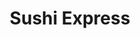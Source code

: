 ---
layout: place
title: Sushi Express
permalink: /wisconsin/madison/sushi-express.html
stateAbbr: WI
stateName: Wisconsin
cityName: Madison
seo:
  type: restaurant
  links: https://sushiexpressuwmadison.com/
place_id: ChIJRYkQ-TRTBogRa4TJjeCCO0s
photos:
  - name: >-
      places/ChIJRYkQ-TRTBogRa4TJjeCCO0s/photos/AeeoHcJccIFPFQtKIwoc9bO-uACCvIvtTFuP1tDC38wNvHm8hFG0PmY-JW-ZUXwtp5133EFDW5JTF_YLnnYLCRu66K8HRvyEU097brQUSeA4Hnxzt8aXS-yJM29FJ4cgfFgHFxkUdFismzoaGkbO16CU9zEfqv_d_7VOYDAzvWmJCyOdWA7i6SfFjxjSbWR-32NVyXNA7BAWH5GvH2bIIhzJCL0yc0D008-7UKAEZrBLsC56NHjuM152Q1TNNTa9SSqqW1Dq4TfF-ehAnc8il7lRUbRIuk-9fE9Srt6sUoq3hojC79Df5zsU2nti000AP-kFXsA1_M5VEu2s7U5ie_-0ypDEhQRNNoiU47fBUiwaXjXIO9P05SH2O3MHmwr8jg-9MkEzA9OMok-NcY9k6eP4CYCpZnDPRLxKbPQNYI1PkoA
    widthPx: 2213
    heightPx: 2213
    authorAttributions:
      - displayName: Cha Y
        uri: https://maps.google.com/maps/contrib/111800263165759005274
        photoUri: >-
          https://lh3.googleusercontent.com/a-/ALV-UjWc28Uu3bIyE21Gj8ci9v41Y42hbu9_ithLetDUoA2h17sMhVwIug=s100-p-k-no-mo
    flagContentUri: >-
      https://www.google.com/local/imagery/report/?cb_client=maps_api_places.places_api&image_key=!1e10!2sCIHM0ogKEICAgIDKgJmZcA&hl=en-US
    googleMapsUri: >-
      https://www.google.com/maps/place//data=!3m4!1e2!3m2!1sCIHM0ogKEICAgIDKgJmZcA!2e10!4m2!3m1!1s0x88065334f9108945:0x4b3b82e08dc9846b
  - name: >-
      places/ChIJRYkQ-TRTBogRa4TJjeCCO0s/photos/AeeoHcJ7yRk8RzjJcYklVCMhjCxocvsSoQvTQs3cMFQM2cK-vEA-0hvUN1VKGP8-Gs02fcI9sPXKcY0EknCBocLpZnfSgrS-cbo7I2P9o7d-T_Od9-eyCBDox-pYHlgbBXwX_d9XWx5rIkdOllJMKbgMHerJ-BJCV1maCgxV10LAco2qNXmfRO-bHFTsrn5FidSnXzbivqxVQURxnoVVe7lPbva5Pez_5cRbmCwXzMFwsxFMm9qVAMnoQJNmO8xwdW2Z-ROEQYKJt8Q3YD0CacBt5h-UWsZoqJPGQyyv7pVkQzYRBA
    widthPx: 4800
    heightPx: 2400
    authorAttributions:
      - displayName: Sushi Express
        uri: https://maps.google.com/maps/contrib/111092426069585717540
        photoUri: >-
          https://lh3.googleusercontent.com/a/ACg8ocKAbMeErb23Ft6_bFna-38YY0m3M8eywPiO3e-2zcXFrWof8A=s100-p-k-no-mo
    flagContentUri: >-
      https://www.google.com/local/imagery/report/?cb_client=maps_api_places.places_api&image_key=!1e10!2sAF1QipM5nRs1FYBFgpvAAaaIhSr6Uu3WxnjB8LV2nA4-&hl=en-US
    googleMapsUri: >-
      https://www.google.com/maps/place//data=!3m4!1e2!3m2!1sAF1QipM5nRs1FYBFgpvAAaaIhSr6Uu3WxnjB8LV2nA4-!2e10!4m2!3m1!1s0x88065334f9108945:0x4b3b82e08dc9846b
  - name: >-
      places/ChIJRYkQ-TRTBogRa4TJjeCCO0s/photos/AeeoHcLgS5vAxbDZxAFRF126F_Jrfs13zKAbHSz8l68V1JT5GMwQbxRJBW4HOX0ptp_w25_0yxpQXWfrDoEGl0WIPdMhNXdbYBcOmhVYPK6VLSxYPm8ZRqq9gqL8yuMBeAkRa6DEWF7jVUZ-9HU4fFTsQmTJEdHGd_hmMbWMeZBh7kneILdz3alJ3la5oTg0UgOSr9JcFufcmDhZiZnZ2-8JNlISH0mm8lghgII4eZsnlHDwsY-b7KLTgzuXqPjafKWCufeLeJq5Dv96i8k5YRvtDIbBLeOt4G2YD8PYT31Ir6HsxP8p9phtYnqMSGJWYgAdKkFgZdNkq0TMj5sEaiRkZ0Fil34lQN5Rtw03156oAghArk5CZyQmYAcF5iE_A680U5Qbw3I2epI4VyhPYq8D3wnyt79Cr4FLdFtC-BygrU1mqzqA
    widthPx: 3600
    heightPx: 4800
    authorAttributions:
      - displayName: Leah LIU
        uri: https://maps.google.com/maps/contrib/114825881835112370851
        photoUri: >-
          https://lh3.googleusercontent.com/a-/ALV-UjV9I7CQgLTqIHvuxOmOh6PJrzECiOCMqHZMxJeJHGi_vk49i5Q=s100-p-k-no-mo
    flagContentUri: >-
      https://www.google.com/local/imagery/report/?cb_client=maps_api_places.places_api&image_key=!1e10!2sCIHM0ogKEICAgMDAr-movAE&hl=en-US
    googleMapsUri: >-
      https://www.google.com/maps/place//data=!3m4!1e2!3m2!1sCIHM0ogKEICAgMDAr-movAE!2e10!4m2!3m1!1s0x88065334f9108945:0x4b3b82e08dc9846b
  - name: >-
      places/ChIJRYkQ-TRTBogRa4TJjeCCO0s/photos/AeeoHcJaQ8OJfw1UhcLZEovtqHISWlnp27GkP6gLNKtR1Btoo0cFwFxveVpxcxZ2R_TKNOkpGV6X8YJdn0szxWCDvMMI_l2Di9955Sl39oPvP79eL98WKxiPtHikUyqZgbu5mimcTv_JHOR79ID6zjxg_wK6YjNCkrR0HlAIQjKntGAhmskkP-DKQOR9DE2a77OiPJDv0ECeESR9tnSIRMByRgzpEGeDickyV1eelB6EJHGWYYocjIuPdk6zGpJg_vF26N2CTfE3W4T6QFBSM5JbwDLU6DWIef0Rp3mombIXkanT8E_L3Ti6BYMG9mrl1GDqYOlvHgsboQv1P9DqjBHxCyDONQ0IswRwv4rdxllx1y3vmQpBGNZlud5hjhxouDXoxfgdyas3Kil1pHVwt_kFoKUtsPTwf0D2DivnAZjLv5CB7-F6
    widthPx: 3024
    heightPx: 4032
    authorAttributions:
      - displayName: Avery Chheda
        uri: https://maps.google.com/maps/contrib/102446835900112460458
        photoUri: >-
          https://lh3.googleusercontent.com/a-/ALV-UjUqA4ACKMQwjhGCoUKLsxQzMESlBx2AztvJfaBx0tyVclCecQs=s100-p-k-no-mo
    flagContentUri: >-
      https://www.google.com/local/imagery/report/?cb_client=maps_api_places.places_api&image_key=!1e10!2sCIHM0ogKEICAgIC3pNzMggE&hl=en-US
    googleMapsUri: >-
      https://www.google.com/maps/place//data=!3m4!1e2!3m2!1sCIHM0ogKEICAgIC3pNzMggE!2e10!4m2!3m1!1s0x88065334f9108945:0x4b3b82e08dc9846b
  - name: >-
      places/ChIJRYkQ-TRTBogRa4TJjeCCO0s/photos/AeeoHcJAUr9ANeKvlOpUxOx3Cetx0CYCSGrAqlrPZpkCXNxigO94BcoE2bypQr1c9LsAzrFZX5lyueFLoFqLvNtlxFLWmsw-LOfagWBZnKbhLUceAUv8VUDs0CJ6WGTfLk45j9gwwLzqoTVvJ-6p2abGSqLKSadFfc-g3lDvowLn5uXolu4V-EiuAhMsjPktxRGh1YkpFDrd4k0QmJsKZ0N_KsDkrfJcmsHuSEej9enK5vCSMFMcc8w_67zBcYhfWGYkFS-r-WodPhrGclcxcvMtOvlscJ_1FLKVKynYOWQcBeUzJ1RF2x9D21lNPgERUEIhwkbjJfJ_mSJNs02zdnxyHJCmx1H5rOotrsqHdYYRVSVEMptRYtbm8AW_lAPdySrpGlLBLxTs-c9ijIKHKCxpDrU_2aCapVmRPk3NimUsnM0Ipw
    widthPx: 4032
    heightPx: 3024
    authorAttributions:
      - displayName: Dominique Barrera
        uri: https://maps.google.com/maps/contrib/114650593799715274472
        photoUri: >-
          https://lh3.googleusercontent.com/a-/ALV-UjW4WQ6Wfr1EjNFndgcWIE7Shk_KW7fpDhqc90gz7QHXWnrYY4p8lQ=s100-p-k-no-mo
    flagContentUri: >-
      https://www.google.com/local/imagery/report/?cb_client=maps_api_places.places_api&image_key=!1e10!2sCIHM0ogKEICAgIC6vqyzBw&hl=en-US
    googleMapsUri: >-
      https://www.google.com/maps/place//data=!3m4!1e2!3m2!1sCIHM0ogKEICAgIC6vqyzBw!2e10!4m2!3m1!1s0x88065334f9108945:0x4b3b82e08dc9846b
  - name: >-
      places/ChIJRYkQ-TRTBogRa4TJjeCCO0s/photos/AeeoHcLm0ol0pNkBgHw_kZjLzh_S9JUjXjg8pBE6PevveYp-X-GMJRAVIDW--ENNkab6yCb6WUyt-OmK0Y4UXG5gIJbygc_pMAuDrC8Hb9_A2ErxKyGKirkArxYWKTG6gB2LkEkPqnBBjXhsq0Kti-iBYK6VWj9EfYe4GRAVrLwr4SksBp62-uhFIUc_mYc6AE0gN3pN4djhEGCRRosNEecwMMI0RaHbhOX8_5wl1fN1_g37LtpSh1DSF-JxHsPKel11uT34JKJIJzqFsHk1ne0ZtMGS7RGQmwH8yFu-2D0Csf5k9wxpOnqkt3KL5w_9S20h7w9pMaxOxrSqURSgsebK6JguCaCg12lD8y97vKprzoKbv7THBM0j_qeqWBvxCyWcbmTfGRa1ubee4zpch7QMNtuh_wkNRm5NxHTod3TzJ9e43g
    widthPx: 3072
    heightPx: 4080
    authorAttributions:
      - displayName: Tae Kim (coffeecup)
        uri: https://maps.google.com/maps/contrib/115456773589950316807
        photoUri: >-
          https://lh3.googleusercontent.com/a-/ALV-UjVVUEhNJZEYGtMl2CcgZzkn48ImpKeeKIurChOL-v5zxL1L6G1j6Q=s100-p-k-no-mo
    flagContentUri: >-
      https://www.google.com/local/imagery/report/?cb_client=maps_api_places.places_api&image_key=!1e10!2sCIHM0ogKEICAgIDls4feZw&hl=en-US
    googleMapsUri: >-
      https://www.google.com/maps/place//data=!3m4!1e2!3m2!1sCIHM0ogKEICAgIDls4feZw!2e10!4m2!3m1!1s0x88065334f9108945:0x4b3b82e08dc9846b
  - name: >-
      places/ChIJRYkQ-TRTBogRa4TJjeCCO0s/photos/AeeoHcJRiez5p3jGuUisPd3GVAybHRa-RVyX9JLJy7ZVm7HKryAkHBZ18rl0baBjwwBkP8r0cdox3nlT1N_7IXTpTQVhXtch4SJTTWbs-oq6SeRZu_ne4yPGvvp79whpBmgevs6cyJiDiE96dItupfL_0ptacFJ4WaHiNYxP8cmQmEEcjQx3TJGxoKIBDsagTSj8zpOd184zdcQRHF-20uH8WOh9KlP1w8HLKf0UTLVsvFDFdkZsvAhvPJ9vsP2EfW6_ywCeOgeMuTsvXc2SxHLB4BAib9TzA04vrw-jsnOSMFyPnwwGMSj_BlI5HlNWQes_pfd46r750EE4bxYzUDFfU0XoaQ5dI0aEoV7ZAiD9wCNDiQJ-6B7iSodr73woXKikY5eYEWwoCaJrKNeRspREH6nT-V1BJmFLTNq32Nyiz6x5IxeL
    widthPx: 3024
    heightPx: 4032
    authorAttributions:
      - displayName: Yiyou Lin
        uri: https://maps.google.com/maps/contrib/103196516880932090240
        photoUri: >-
          https://lh3.googleusercontent.com/a/ACg8ocLDJz2ArUck8SkZ9r7r02aSiVDrdfpcpQ2QSMvhi0ZZzWg5lg=s100-p-k-no-mo
    flagContentUri: >-
      https://www.google.com/local/imagery/report/?cb_client=maps_api_places.places_api&image_key=!1e10!2sCIHM0ogKEICAgICdxs3MzQE&hl=en-US
    googleMapsUri: >-
      https://www.google.com/maps/place//data=!3m4!1e2!3m2!1sCIHM0ogKEICAgICdxs3MzQE!2e10!4m2!3m1!1s0x88065334f9108945:0x4b3b82e08dc9846b
  - name: >-
      places/ChIJRYkQ-TRTBogRa4TJjeCCO0s/photos/AeeoHcIIx-WQHpi_gz8atvIvF5bKild_YCd3efNUzYoXQkqyD2XlqMdHc9vlVSxqN38n3n2nxcpgG1tJrbnd4YMXnnbxQUwH4vdf7J9BS0_72WNPj67wkVWl7Mb9bLXfVKgHb3GtDEChYCBEWltXB1Sdjzcu6KScaNuV4fgfp0rcLrNdbqS0be_cIBMfzKB0sf5lqF9ApVUwnGkjYFA5rPkTjw6oeg883niDb_O9zq-ON-P3OCTZeDf416PtoHreJ9C_fsmHUizmONEdvkP55YAHEB63NYj79ei9xUf4YJk6NofgB76bLwfmQYCE8-Qz4x1XF50dHykIhr0z9CgTyKqbsXzpxE4LTtRR92C4etgYDjRYCTTjCK_8PKM80OqS1Q8GEuaJG31qc0NAAeEhTpyMm-0dOs5nf__kAyIRTnmnTbXbwQrY
    widthPx: 3024
    heightPx: 4032
    authorAttributions:
      - displayName: Yiyou Lin
        uri: https://maps.google.com/maps/contrib/103196516880932090240
        photoUri: >-
          https://lh3.googleusercontent.com/a/ACg8ocLDJz2ArUck8SkZ9r7r02aSiVDrdfpcpQ2QSMvhi0ZZzWg5lg=s100-p-k-no-mo
    flagContentUri: >-
      https://www.google.com/local/imagery/report/?cb_client=maps_api_places.places_api&image_key=!1e10!2sCIHM0ogKEICAgIDqlOzXrwE&hl=en-US
    googleMapsUri: >-
      https://www.google.com/maps/place//data=!3m4!1e2!3m2!1sCIHM0ogKEICAgIDqlOzXrwE!2e10!4m2!3m1!1s0x88065334f9108945:0x4b3b82e08dc9846b
  - name: >-
      places/ChIJRYkQ-TRTBogRa4TJjeCCO0s/photos/AeeoHcKD28u29oEHklC2wBf640y7pojmOQ5zBDEu2281129MnYCqcTpMhvXOfqlX2lUB-Wgl-S9paQaN6V09DkusvrbS0x7CR-DL-WeSLFD47Puw7oSGuAfokK3VH5Z-dMVc2Fiel3yUhNFA5YwjJ6-xp4hDQ1FFGJxkMgaziBALHNBemkbgorUdhUI17u4r_pCqZhhV953P4dojUpjnrlZaQm1NuXQg4GP5bHWFD6VMOK2jZoVMklQHbuZDw5E7_cicw9KfaNxj7D3J2WQvcftsKojGhj5GCo3R9BeeW1Pw6Zs4T99n6O97j6DgLTmdXml0MvvDQKVzIRju5Wd2z1kxXXHjkjXKIfx2GpWTNDHRUTyV0XHpizAx0j94eWb7LHBGapMs5wbiWyxWc8_X8MPEuRV3Kks_AQElQkhc0fK_K7A5bg7o
    widthPx: 2880
    heightPx: 2160
    authorAttributions:
      - displayName: Traveling with The Lowing's
        uri: https://maps.google.com/maps/contrib/101399628370653296308
        photoUri: >-
          https://lh3.googleusercontent.com/a-/ALV-UjWOj00mZpvj6LJ2OqRh75bqXWVccEIe4QNPrlPwBbkmOMkh5Hz4LQ=s100-p-k-no-mo
    flagContentUri: >-
      https://www.google.com/local/imagery/report/?cb_client=maps_api_places.places_api&image_key=!1e10!2sCIHM0ogKEICAgIDG8OCshgE&hl=en-US
    googleMapsUri: >-
      https://www.google.com/maps/place//data=!3m4!1e2!3m2!1sCIHM0ogKEICAgIDG8OCshgE!2e10!4m2!3m1!1s0x88065334f9108945:0x4b3b82e08dc9846b
  - name: >-
      places/ChIJRYkQ-TRTBogRa4TJjeCCO0s/photos/AeeoHcLvqSk0ovbt9HC2_pnjgIncfagvmr_XsiDjLhZ2LOhfdaX3XQt0LiLqnSeX7RHwEE-q6Q2nCSB9FH_7LFqUI7Bla60EKoNVxmYBNvfnjE2E5KJ5JUeN64tQ4pqWp7ROd_KjBqF2euxovCb8s9SHA0viMrcsVLAq36hobHwo7S1VfJCjeFTnsRR6sc6i86JSOdFTJImu57JZisbmwj6OMaqZ2T_DUkHweK7o7X73MnQ6AKRpRXPGFQEJJmq5ouO3qWgfpRRqh-7KU3bMf2bPuZd3Ig3ASTKLUgIEuLycXJ9dOdmnmQVixGMUcjulTlJrtdsyGqx2rPpfxwgAoTHG3xbMYD20tJnPwb-MkzXcgcAr_M_5XxJZ9Ts9PDmT_1uLibY5YB_wNPTPTYPW4LjmWFV3Zg3NmL7kIitXAmpasaHE-w
    widthPx: 1920
    heightPx: 943
    authorAttributions:
      - displayName: Benny Tock
        uri: https://maps.google.com/maps/contrib/116798855052005769990
        photoUri: >-
          https://lh3.googleusercontent.com/a-/ALV-UjVAd_CUFD2tfzgLudHWrbZJ5ZID0GCl9w9JX6gIS7MLYvZLFLwN=s100-p-k-no-mo
    flagContentUri: >-
      https://www.google.com/local/imagery/report/?cb_client=maps_api_places.places_api&image_key=!1e10!2sCIHM0ogKEICAgICc5tq9Ng&hl=en-US
    googleMapsUri: >-
      https://www.google.com/maps/place//data=!3m4!1e2!3m2!1sCIHM0ogKEICAgICc5tq9Ng!2e10!4m2!3m1!1s0x88065334f9108945:0x4b3b82e08dc9846b
address: 610 University Ave, Madison, WI 53715, USA
street: 610 University Ave
city: Madison
state: WI
zip: '53715'
country: USA
neighborhood: null
latitude: '43.073429'
longitude: '-89.396281'
accessibility_options:
  wheelchairAccessibleParking: true
  wheelchairAccessibleEntrance: true
  wheelchairAccessibleRestroom: true
  wheelchairAccessibleSeating: true
business_status: OPERATIONAL
name: Sushi Express
google_maps_links:
  directionsUri: >-
    https://www.google.com/maps/dir//''/data=!4m7!4m6!1m1!4e2!1m2!1m1!1s0x88065334f9108945:0x4b3b82e08dc9846b!3e0
  placeUri: https://maps.google.com/?cid=5421070477433603179
  writeAReviewUri: >-
    https://www.google.com/maps/place//data=!4m3!3m2!1s0x88065334f9108945:0x4b3b82e08dc9846b!12e1
  reviewsUri: >-
    https://www.google.com/maps/place//data=!4m4!3m3!1s0x88065334f9108945:0x4b3b82e08dc9846b!9m1!1b1
  photosUri: >-
    https://www.google.com/maps/place//data=!4m3!3m2!1s0x88065334f9108945:0x4b3b82e08dc9846b!10e5
primary_type: Sushi Restaurant
opening_hours:
  openNow: true
  periods:
    - open:
        day: 0
        hour: 11
        minute: 0
      close:
        day: 0
        hour: 21
        minute: 45
    - open:
        day: 1
        hour: 11
        minute: 0
      close:
        day: 1
        hour: 21
        minute: 45
    - open:
        day: 2
        hour: 11
        minute: 0
      close:
        day: 2
        hour: 21
        minute: 45
    - open:
        day: 3
        hour: 11
        minute: 0
      close:
        day: 3
        hour: 21
        minute: 45
    - open:
        day: 4
        hour: 11
        minute: 0
      close:
        day: 4
        hour: 21
        minute: 45
    - open:
        day: 5
        hour: 11
        minute: 0
      close:
        day: 5
        hour: 22
        minute: 45
    - open:
        day: 6
        hour: 11
        minute: 0
      close:
        day: 6
        hour: 22
        minute: 45
  weekdayDescriptions:
    - 'Monday: 11:00 AM – 9:45 PM'
    - 'Tuesday: 11:00 AM – 9:45 PM'
    - 'Wednesday: 11:00 AM – 9:45 PM'
    - 'Thursday: 11:00 AM – 9:45 PM'
    - 'Friday: 11:00 AM – 10:45 PM'
    - 'Saturday: 11:00 AM – 10:45 PM'
    - 'Sunday: 11:00 AM – 9:45 PM'
  nextCloseTime: '2025-05-04T03:45:00Z'
secondary_opening_hours:
  - openNow: true
    periods:
      - open:
          day: 0
          hour: 11
          minute: 0
        close:
          day: 0
          hour: 21
          minute: 45
      - open:
          day: 1
          hour: 11
          minute: 0
        close:
          day: 1
          hour: 21
          minute: 45
      - open:
          day: 2
          hour: 11
          minute: 0
        close:
          day: 2
          hour: 21
          minute: 45
      - open:
          day: 3
          hour: 11
          minute: 0
        close:
          day: 3
          hour: 21
          minute: 45
      - open:
          day: 4
          hour: 11
          minute: 0
        close:
          day: 4
          hour: 21
          minute: 45
      - open:
          day: 5
          hour: 11
          minute: 0
        close:
          day: 5
          hour: 22
          minute: 45
      - open:
          day: 6
          hour: 11
          minute: 0
        close:
          day: 6
          hour: 22
          minute: 45
    weekdayDescriptions:
      - 'Monday: 11:00 AM – 9:45 PM'
      - 'Tuesday: 11:00 AM – 9:45 PM'
      - 'Wednesday: 11:00 AM – 9:45 PM'
      - 'Thursday: 11:00 AM – 9:45 PM'
      - 'Friday: 11:00 AM – 10:45 PM'
      - 'Saturday: 11:00 AM – 10:45 PM'
      - 'Sunday: 11:00 AM – 9:45 PM'
    secondaryHoursType: DELIVERY
    nextCloseTime: '2025-05-04T03:45:00Z'
  - openNow: true
    periods:
      - open:
          day: 0
          hour: 11
          minute: 0
        close:
          day: 0
          hour: 21
          minute: 45
      - open:
          day: 1
          hour: 11
          minute: 0
        close:
          day: 1
          hour: 21
          minute: 45
      - open:
          day: 2
          hour: 11
          minute: 0
        close:
          day: 2
          hour: 21
          minute: 45
      - open:
          day: 3
          hour: 11
          minute: 0
        close:
          day: 3
          hour: 21
          minute: 45
      - open:
          day: 4
          hour: 11
          minute: 0
        close:
          day: 4
          hour: 21
          minute: 45
      - open:
          day: 5
          hour: 11
          minute: 0
        close:
          day: 5
          hour: 22
          minute: 45
      - open:
          day: 6
          hour: 11
          minute: 0
        close:
          day: 6
          hour: 22
          minute: 45
    weekdayDescriptions:
      - 'Monday: 11:00 AM – 9:45 PM'
      - 'Tuesday: 11:00 AM – 9:45 PM'
      - 'Wednesday: 11:00 AM – 9:45 PM'
      - 'Thursday: 11:00 AM – 9:45 PM'
      - 'Friday: 11:00 AM – 10:45 PM'
      - 'Saturday: 11:00 AM – 10:45 PM'
      - 'Sunday: 11:00 AM – 9:45 PM'
    secondaryHoursType: TAKEOUT
    nextCloseTime: '2025-05-04T03:45:00Z'
phone: (608) 467-9688
price_level: PRICE_LEVEL_INEXPENSIVE
price_range: $10 &ndash; $20
rating: '4.5'
rating_count: 383
website: https://sushiexpressuwmadison.com/
description: >-
  Explore Sushi Express in Madison, WI$$$Sushi Express in Madison, Wisconsin,
  stands out as a casual Japanese eatery specializing in fresh sushi and
  comforting dishes, perfect for those seeking top-rated options nearby. This
  spot offers a welcoming atmosphere with accessibility features like
  wheelchair-friendly parking and entrances, making it easy for everyone to
  enjoy a meal. Diners can savor a variety of sushi rolls and other fare during
  lunch or dinner hours, with extended evenings on weekends for those looking
  for Japanese-inspired eats close to home. The restaurant's convenient location
  and straightforward menu add to its appeal for anyone exploring sushi places
  in the area, ensuring a satisfying experience without the fuss.
generative_summary: >-
  Explore Sushi Express in Madison, WI$$$Sushi Express in Madison, Wisconsin,
  stands out as a casual Japanese eatery specializing in fresh sushi and
  comforting dishes, perfect for those seeking top-rated options nearby. This
  spot offers a welcoming atmosphere with accessibility features like
  wheelchair-friendly parking and entrances, making it easy for everyone to
  enjoy a meal. Diners can savor a variety of sushi rolls and other fare during
  lunch or dinner hours, with extended evenings on weekends for those looking
  for Japanese-inspired eats close to home. The restaurant's convenient location
  and straightforward menu add to its appeal for anyone exploring sushi places
  in the area, ensuring a satisfying experience without the fuss.
generative_disclosure: Summarized by AI using the Grok-3-Mini model.
reviews: null
review_summary: >-
  Visitor Feedback on Sushi Express$$$Visitors to this Madison favorite often
  praise the fresh flavors and reliable quality of the sushi, making it a go-to
  for anyone craving Japanese cuisine nearby. Many appreciate the efficient
  service and affordable prices, noting that meals hit the spot without breaking
  the bank, especially for casual outings. While some mention portions could
  vary, the overall consensus leans positive, with the high ratings highlighting
  consistent taste and convenience. If you're hunting for sushi restaurants in
  the area, feedback suggests this place delivers a solid, enjoyable experience
  that's worth trying for lunch or dinner. All in all, it's clear that folks
  keep coming back for the approachable vibe and dependable dishes.
review_disclosure: Summarized by AI using the Grok-3-Mini model.
parking_options: null
payment_options: null
allow_dogs: null
curbside_pickup: null
delivery: null
dine_in: null
good_for_children: null
good_for_groups: null
good_for_sports: null
live_music: null
menu_for_children: null
outdoor_seating: null
reservable: null
restroom: null
serves_beer: null
serves_breakfast: null
serves_brunch: null
serves_cocktails: null
serves_coffee: null
serves_dinner: null
serves_dessert: null
serves_lunch: null
serves_vegetarian_food: null
serves_wine: null
takeout: null
update_category: enterprise
places_description: null

---